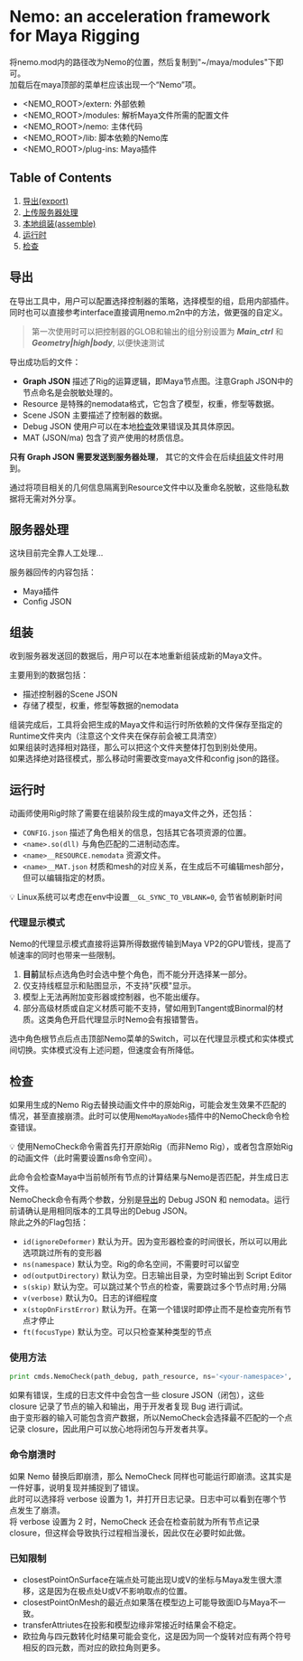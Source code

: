 # Nemo: an acceleration framework for Maya Rigging

将nemo.mod内的路径改为Nemo的位置，然后复制到"~/maya/modules"下即可。  
加载后在maya顶部的菜单栏应该出现一个“Nemo”项。

- <NEMO_ROOT>/extern: 外部依赖
- <NEMO_ROOT>/modules: 解析Maya文件所需的配置文件
- <NEMO_ROOT>/nemo: 主体代码
- <NEMO_ROOT>/lib: 脚本依赖的Nemo库
- <NEMO_ROOT>/plug-ins: Maya插件

## Table of Contents

1. [导出(export)](#导出)
2. [上传服务器处理](#服务器处理)
3. [本地组装(assemble)](#组装)
4. [运行时](#运行时)
5. [检查](#检查)

## 导出

在导出工具中，用户可以配置选择控制器的策略，选择模型的组，启用内部插件。  
同时也可以直接参考interface直接调用nemo.m2n中的方法，做更强的自定义。

> 第一次使用时可以把控制器的GLOB和输出的组分别设置为 ***Main_ctrl*** 和 ***Geometry|high|body***, 以便快速测试

导出成功后的文件：

- **Graph JSON** 描述了Rig的运算逻辑，即Maya节点图。注意Graph JSON中的节点命名是会脱敏处理的。
- Resource 是特殊的nemodata格式，它包含了模型，权重，修型等数据。
- Scene JSON 主要描述了控制器的数据。
- Debug JSON 使用户可以在本地[检查](#检查)效果错误及其具体原因。
- MAT (JSON/ma) 包含了资产使用的材质信息。

**只有 Graph JSON 需要发送到服务器处理**， 其它的文件会在后续[组装](#组装)文件时用到。

通过将项目相关的几何信息隔离到Resource文件中以及重命名脱敏，这些隐私数据将无需对外分享。

## 服务器处理

这块目前完全靠人工处理...

服务器回传的内容包括：

- Maya插件
- Config JSON

## 组装

收到服务器发送回的数据后，用户可以在本地重新组装成新的Maya文件。

主要用到的数据包括：

- 描述控制器的Scene JSON
- 存储了模型，权重，修型等数据的nemodata

组装完成后，工具将会把生成的Maya文件和运行时所依赖的文件保存至指定的Runtime文件夹内（注意这个文件夹在保存前会被工具清空）  
如果组装时选择相对路径，那么可以把这个文件夹整体打包到别处使用。  
如果选择绝对路径模式，那么移动时需要改变maya文件和config json的路径。

## 运行时

动画师使用Rig时除了需要在组装阶段生成的maya文件之外，还包括：

- `CONFIG.json` 描述了角色相关的信息，包括其它各项资源的位置。
- `<name>.so(dll)` 与角色匹配的二进制动态库。
- `<name>__RESOURCE.nemodata` 资源文件。
- `<name>__MAT.json` 材质和mesh的对应关系，在生成后不可编辑mesh部分，但可以编辑指定的材质。

💡 Linux系统可以考虑在env中设置`__GL_SYNC_TO_VBLANK=0`, 会节省帧刷新时间

### 代理显示模式

Nemo的代理显示模式直接将运算所得数据传输到Maya VP2的GPU管线，提高了帧速率的同时也带来一些限制。

1. **目前**鼠标点选角色时会选中整个角色，而不能分开选择某一部分。
2. 仅支持线框显示和贴图显示，不支持"灰模"显示。
3. 模型上无法再附加变形器或控制器，也不能出缓存。
4. 部分高级材质或自定义材质可能不支持，譬如用到Tangent或Binormal的材质。这类角色开启代理显示时Nemo会有报错警告。

选中角色根节点后点击顶部Nemo菜单的Switch，可以在代理显示模式和实体模式间切换。实体模式没有上述问题，但速度会有所降低。

## 检查

如果用生成的Nemo Rig去替换动画文件中的原始Rig，可能会发生效果不匹配的情况，甚至直接崩溃。此时可以使用`NemoMayaNodes`插件中的NemoCheck命令检查错误。

💡 使用NemoCheck命令需首先打开原始Rig（而非Nemo Rig），或者包含原始Rig的动画文件（此时需要设置ns命令空间）。

此命令会检查Maya中当前帧所有节点的计算结果与Nemo是否匹配，并生成日志文件。  
NemoCheck命令有两个参数，分别是[导出](#导出)的 Debug JSON 和 nemodata。运行前请确认是用相同版本的工具导出的Debug JSON。  
除此之外的Flag包括：

- `id(ignoreDeformer)`        默认为开。因为变形器检查的时间很长，所以可以用此选项跳过所有的变形器
- `ns(namespace)`             默认为空。Rig的命名空间，不需要时可以留空
- `od(outputDirectory)`       默认为空。日志输出目录，为空时输出到 Script Editor
- `s(skip)`                   默认为空。可以跳过某个节点的检查，需要跳过多个节点时用`;`分隔
- `v(verbose)`                默认为0。日志的详细程度
- `x(stopOnFirstError)`       默认为开。在第一个错误时即停止而不是检查完所有节点才停止
- `ft(focusType)`             默认为空。可以只检查某种类型的节点

### 使用方法

```python
print cmds.NemoCheck(path_debug, path_resource, ns='<your-namespace>', od='<your-log-directory>')
```

如果有错误，生成的日志文件中会包含一些 closure JSON（闭包），这些 closure 记录了节点的输入和输出，用于开发者复现 Bug 进行调试。  
由于变形器的输入可能包含资产数据，所以NemoCheck会选择最不匹配的一个点记录 closure，因此用户可以放心地将闭包与开发者共享。

### 命令崩溃时

如果 Nemo 替换后即崩溃，那么 NemoCheck 同样也可能运行即崩溃。这其实是一件好事，说明复现并捕捉到了错误。  
此时可以选择将 verbose 设置为 1，并打开日志记录。日志中可以看到在哪个节点发生了崩溃。  
将 verbose 设置为 2 时，NemoCheck 还会在检查前就为所有节点记录 closure，但这样会导致执行过程相当漫长，因此仅在必要时如此做。

### 已知限制

- closestPointOnSurface在端点处可能出现U或V的坐标与Maya发生很大漂移，这是因为在极点处U或V不影响取点的位置。
- closestPointOnMesh的最近点如果落在模型边上可能导致面ID与Maya不一致。
- transferAttriutes在投影和模型边缘非常接近时结果会不稳定。
- 欧拉角与四元数转化时结果可能会变化，这是因为同一个旋转对应有两个符号相反的四元数，而对应的欧拉角则更多。
